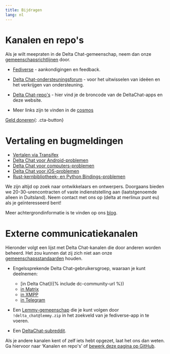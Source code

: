 ```yaml
---
title: Bijdragen
lang: nl
---
```


# Kanalen en repo's

Als je wilt meepraten in de Delta Chat-gemeenschap, neem dan onze [gemeenschapsrichtlijnen](community-standards) door.

- [Fediverse](https://chaos.social/web/@delta) - aankondigingen en feedback.

- [Delta Chat-ondersteuningsforum](https://support.delta.chat) - voor het uitwisselen van
  ideëen en het verkrijgen van ondersteuning.

- [Delta Chat-repo's](https://github.com/deltachat/) - hier vind je 
  de broncode van de DeltaChat-apps en deze website.

- Meer links zijn te vinden in de [cosmos](https://cosmos.delta.chat)

[Geld doneren](donate){: .cta-button}

# Vertaling en bugmeldingen 

- [Vertalen via Transifex](https://explore.transifex.com/delta-chat/)
- [Delta Chat voor Android-problemen](https://github.com/deltachat/deltachat-android/issues)
- [Delta Chat voor computers-problemen](https://github.com/deltachat/deltachat-desktop/issues)
- [Delta Chat voor iOS-problemen](https://github.com/deltachat/deltachat-ios/issues)
- [Rust-kernbibliotheek- en Python Bindings-problemen](https://github.com/deltachat/deltachat-core-rust/issues)

We zijn altijd op zoek naar ontwikkelaars en ontwerpers.
Doorgaans bieden we 20-30-urencontracten of vaste indienststelling aan (laatstgenoemde alleen in Duitsland). 
Neem contact met ons op (delta at merlinux punt eu) als je geïnteresseerd bent!

Meer achtergrondinformatie is te vinden op ons [blog](https://delta.chat/en/blog).


# Externe communicatiekanalen

Hieronder volgt een lijst met Delta Chat-kanalen die door anderen worden beheerd.
Het zou kunnen dat zij zich niet aan onze [gemeenschapsstandaarden](community-standards) houden.

- Engelssprekende Delta Chat-gebruikersgroep, waaraan je kunt deelnemen:
  * [in Delta Chat]({% include dc-community-url %})
  * [in Matrix](https://matrix.to/#/#Delta.Chat:matrix.org)
  * [in XMPP](xmpp:deltachat-en@chat.disroot.org?join)
  * [in Telegram](https://t.me/deltachat_community)

- Een [Lemmy-gemeenschap](https://lemmy.zip/c/delta_chat)
  die je kunt volgen door `!delta_chat@lemmy.zip` 
  in het zoekveld van je fediverse-app in te voeren.

- Een [DeltaChat-subreddit](https://old.reddit.com/r/DeltaChat/).

Als je andere kanalen kent of zelf iets hebt opgezet,
laat het ons dan weten. Ga hiervoor naar ‘Kanalen en repo's’
of [bewerk deze pagina op GitHub](https://github.com/deltachat/deltachat-pages/edit/master/en/contribute.md).
